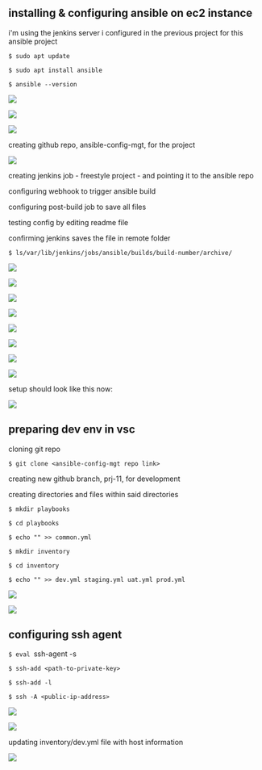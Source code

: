 ## installing & configuring ansible on ec2 instance

i'm using the jenkins server i configured in the previous project for this ansible project 

`$ sudo apt update`

`$ sudo apt install ansible`

`$ ansible --version`

![](images/ansibleupdate1.png)

![](images/ansibleinstall2.png)

![](images/ansibleversion3.png)

creating github repo, ansible-config-mgt, for the project

![](images/ansiblegitrepo4.png)

creating jenkins job - freestyle project - and pointing it to the ansible repo

configuring webhook to trigger ansible build

configuring post-build job to save all files

testing config by editing readme file

confirming jenkins saves the file in remote folder

`$ ls/var/lib/jenkins/jobs/ansible/builds/build-number/archive/`

![](images/ansiblejenkins5.png)

![](images/ansiblejenkins55.png)

![](images/ansiblewebhook7.png)

![](images/ansiblebuildtest8.png)

![](images/ansiblebuildtest88.png)

![](images/ansiblebuildtest888.png)

![](images/ansiblebuildtest8888.png)

![](images/ansiblebuildtest88888.png)

setup should look like this now:

![](images/setup.png)

## preparing dev env in vsc

cloning git repo

`$ git clone <ansible-config-mgt repo link>`

creating new github branch, prj-11, for development 

creating directories and files within said directories

`$ mkdir playbooks`

`$ cd playbooks`

`$ echo "" >> common.yml`

`$ mkdir inventory`

`$ cd inventory`

`$ echo "" >> dev.yml staging.yml uat.yml prod.yml`

![](images/ansibleprjbranchcommon9.png)

![](images/ansibleinventoryprod10.png)

## configuring ssh agent 

`$ eval `ssh-agent -s` `

`$ ssh-add <path-to-private-key>`

`$ ssh-add -l`

`$ ssh -A <public-ip-address>`

![](images/ansiblesshevalubuntu11.png)

![](images/ansiblesshtest12.png)

updating inventory/dev.yml file with host information

![](images/ansibledevyml13.png)